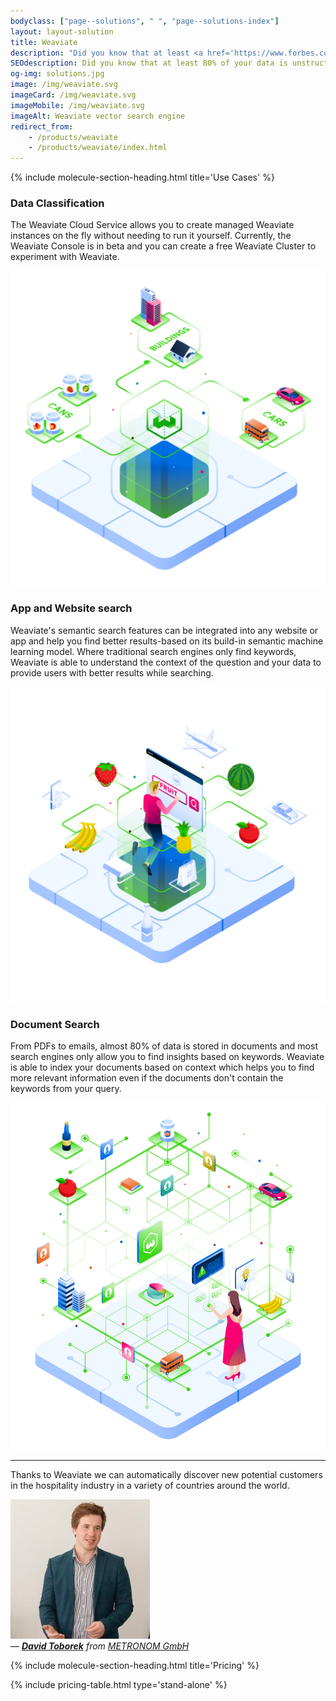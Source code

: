 ```yaml
---
bodyclass: ["page--solutions", " ", "page--solutions-index"]
layout: layout-solution
title: Weaviate
description: "Did you know that at least <a href='https://www.forbes.com/sites/forbestechcouncil/2019/01/29/the-80-blind-spot-are-you-ignoring-unstructured-organizational-data'>80% of your data is unstructured text</a>? Thanks to Weaviate's AI-based storage mechanism you can now search through these datasets with ease and on an enterprise worthy scale.<p><a class=\"button--cta\" type=\"submit\" href=\"mailto:hello@semi.technology\">Request a demo</a></p>"
SEOdescription: Did you know that at least 80% of your data is unstructured text? Thanks to Weaviate's AI-based storage mechanism you can now search through these datasets with ease and on an enterprise worthy scale.
og-img: solutions.jpg
image: /img/weaviate.svg
imageCard: /img/weaviate.svg
imageMobile: /img/weaviate.svg
imageAlt: Weaviate vector search engine
redirect_from:
    - /products/weaviate
    - /products/weaviate/index.html
---
```


{% include molecule-section-heading.html
    title='Use Cases'
%}

<section class="layout layout--double">
    <div class="layout__column">
        <h3 class="space-header-column title-column">Data Classification</h3>
        <p>
            The Weaviate Cloud Service allows you to create managed Weaviate instances on the fly without needing to run it yourself. Currently, the Weaviate Console is in beta and you can create a free Weaviate Cluster to experiment with Weaviate.
        </p>
    </div>
    <div class="layout__column">
        <img src="/img/automatic-classification.svg"  alt="Weaviate automatic classification" />
    </div>
</section>

<section class="layout layout--double layout--double-reverse">
    <div class="layout__column">
        <h3 class="space-header-column title-column">App and Website search</h3>
        <p>
            Weaviate's semantic search features can be integrated into any website or app and help you find better results-based on its build-in semantic machine learning model. Where traditional search engines only find keywords, Weaviate is able to understand the context of the question and your data to provide users with better results while searching.
        </p>
    </div>
    <div class="layout__column">
        <img src="/img/semantic-search.svg" alt="Weaviate semantic search" />
    </div>
</section>

<section class="layout layout--double">
    <div class="layout__column">
        <h3 class="space-header-column title-column">Document Search</h3>
        <p>
            From PDFs to emails, almost 80% of data is stored in documents and most search engines only allow you to find insights based on keywords. Weaviate is able to index your documents based on context which helps you to find more relevant information even if the documents don't contain the keywords from your query.
        </p>
    </div>
    <div class="layout__column">
            <img src="/img/knowledge-representation.svg" alt="Weaviate Document Search" />
    </div>
</section>

<hr>

<section class="layout layout--single">
    <p class="quote__content">Thanks to Weaviate we can automatically discover new potential customers in the hospitality industry in a variety of countries around the world.</p>
    <div class="quote__author">
        <img src="/img/david.jpeg" alt="image of David Toborek" class="quote__img">
    </div>
    <div class="footer">— <cite><strong><a href="https://www.linkedin.com/in/david-toborek/" target="_blank">David
                    Toborek</a></strong> from <a href="https://www.metronom.com/" target="_blank">METRONOM
                GmbH</a></cite></div>
</section>

{% include molecule-section-heading.html
    title='Pricing'
%}

{% include pricing-table.html
    type='stand-alone'
%}